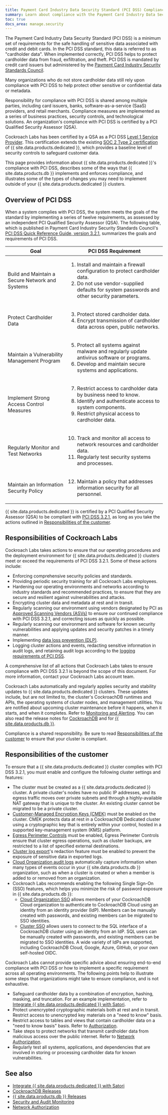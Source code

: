 ```yaml
---
title: Payment Card Industry Data Security Standard (PCI DSS) Compliance in CockroachDB Cloud Dedicated
summary: Learn about compliance with the Payment Card Industry Data Security Standard (PCI DSS) for CockroachDB Cloud Dedicated clusters.
toc: true
docs_area: manage.security
---
```


The Payment Card Industry Data Security Standard (PCI DSS) is a minimum set of requirements for the safe handling of sensitive data associated with credit and debit cards. In the PCI DSS standard, this data is referred to as "cardholder data". When implemented correctly, PCI DSS helps to protect cardholder data from fraud, exfiltration, and theft. PCI DSS is mandated by credit card issuers but administered by the [Payment Card Industry Security Standards Council](https://www.pcisecuritystandards.org/).

Many organizations who do not store cardholder data still rely upon compliance with PCI DSS to help protect other sensitive or confidential data or metadata.

Responsibility for compliance with PCI DSS is shared among multiple parties, including card issuers, banks, software-as-a-service (SaaS) providers, and retail merchants. Compliance measures are implemented as a series of business practices, security controls, and technological solutions. An organization's compliance with PCI DSS is certified by a PCI Qualified Security Assessor (QSA).

Cockroach Labs has been certified by a QSA as a PCI DSS [Level 1 Service Provider](https://www.pcidssguide.com/what-are-pci-service-provider-compliance-levels/). This certification extends the existing [SOC 2 Type 2 certification](https://www.cockroachlabs.com/blog/soc-2-compliance-2/) of {{ site.data.products.dedicated }}, which provides a baseline level of security controls to safeguard customer data.

This page provides information about {{ site.data.products.dedicated }}'s compliance with PCI DSS, describes some of the ways that {{ site.data.products.db }} implements and enforces compliance, and illustrates some of the types of changes you may need to implement outside of your {{ site.data.products.dedicated }} clusters.

## Overview of PCI DSS

When a system complies with PCI DSS, the system meets the goals of the standard by implementing a series of twelve requirements, as assessed by an independent PCI Qualified Security Assessor (QSA). The following table, which is published in Payment Card Industry Security Standards Council's [PCI DSS Quick Reference Guide, version 3.2.1](https://listings.pcisecuritystandards.org/documents/PCI_DSS-QRG-v3_2_1.pdf), summarizes the goals and requirements of PCI DSS.

<table>
<tgroup cols="2">
<thead>
<tr>
  <th>Goal</th>
  <th>PCI DSS Requirement</th>
</tr>
</thead>
<tbody>
<tr>
  <td>Build and Maintain a Secure Network and Systems</td>
  <td><ol>
          <li>Install and maintain a firewall configuration to protect cardholder data.</li>
          <li>Do not use vendor-supplied defaults for system passwords and other security parameters.</li>
      </ol>
  </td>
</tr>
<tr>
  <td>Protect Cardholder Data</td>
  <td><ol start="3">
        <li>Protect stored cardholder data.</li>
        <li>Encrypt transmission of cardholder data across open, public networks.</li>
      </ol>
  </td>
</tr>
<tr>
  <td>Maintain a Vulnerability Management Program</td>
  <td><ol start="5">
        <li>Protect all systems against malware and regularly update antivirus software or programs.</li>
        <li>Develop and maintain secure systems and applications.</li>
      </ol>
  </td>
</tr>
<tr>
  <td>Implement Strong Access Control Measures</td>
  <td><ol start="7">
        <li>Restrict access to cardholder data by business need to know.</li>
        <li>Identify and authenticate access to system components.</li>
        <li>Restrict physical access to cardholder data.</li>
      </ol>
  </td>
</tr>
<tr>
  <td>Regularly Monitor and Test Networks</td>
  <td><ol start="10">
        <li>Track and monitor all access to network resources and cardholder data.</li>
        <li>Regularly test security systems and processes.</li>
      </ol>
  </td>
</tr>
<tr>
  <td>Maintain an Information Security Policy</td>
  <td><ol start="12">
        <li>Maintain a policy that addresses information security for all personnel.</li>
  </td>
</tr>
</tbody>
</tgroup>
</table>

{{ site.data.products.dedicated }} is certified by a PCI Qualified Security Assessor (QSA) to be compliant with [PCI DSS 3.2.1](https://listings.pcisecuritystandards.org/documents/SAQ_D_v3_Merchant.pdf), as long as you take the actions outlined in [Responsibilities of the customer](#responsibilities-of-the-customer).

## Responsibilities of Cockroach Labs

Cockroach Labs takes actions to ensure that our operating procedures and the deployment environment for {{ site.data.products.dedicated }} clusters meet or exceed the requirements of PCI DSS 3.2.1. Some of these actions include:

- Enforcing comprehensive security policies and standards.
- Providing periodic security training for all Cockroach Labs employees.
- Hardening our operating environments and networks according to industry standards and recommended practices, to ensure that they are secure and resilient against vulnerabilities and attacks.
- Encrypting cluster data and metadata at rest and in transit.
- Regularly scanning our environment using vendors designated by PCI as [Approved Scanning Vendors (ASVs)](https://www.pcidssguide.com/what-is-a-pci-approved-scanning-vendor-asv/) to ensure our continued compliance with PCI DSS 3.2.1, and correcting issues as quickly as possible.
- Regularly scanning our environment and software for known security vulnerabilities and applying updates and security patches in a timely manner.
- Implementing [data loss prevention (DLP)](https://pcidss.com/listing-category/data-loss-protection-dlp).
- Logging cluster actions and events, redacting sensitive information in audit logs, and retaining audit logs according to the [logging requirements of PCI DSS](https://listings.pcisecuritystandards.org/documents/Effective-Daily-Log-Monitoring-Guidance.pdf).

A comprehensive list of all actions that Cockroach Labs takes to ensure compliance with PCI DSS 3.2.1 is beyond the scope of this document. For more information, contact your Cockroach Labs account team.

Cockroach Labs automatically and regularly applies security and stability updates to {{ site.data.products.dedicated }} clusters. These updates include, but are not limited to, the cluster's CockroachDB runtimes and APIs, the operating systems of cluster nodes, and management utilities. You are notified about upcoming cluster maintenance before it happens, when it starts, and when it completes. Refer to [Monitoring and Alerting](/docs/stable/monitoring-and-alerting.html). You can also read the release notes for [CockroachDB](/docs/releases/index.html) and for [{{ site.data.products.db }}](/docs/releases/cloud.html).

Compliance is a shared responsibility. Be sure to read [Responsibilities of the customer](#responsibilities-of-the-customer) to ensure that your cluster is compliant.

## Responsibilities of the customer

To ensure that a {{ site.data.products.dedicated }} cluster complies with PCI DSS 3.2.1, you must enable and configure the following cluster settings and features:

- The cluster must be created as a {{ site.data.products.dedicated }} cluster. A private cluster's nodes have no public IP addresses, and its egress traffic moves over private subnets and through a highly-available NAT gateway that is unique to the cluster. An existing cluster cannot be migrated to be a private cluster.
- [Customer-Managed Encryption Keys (CMEK)](cmek.html) must be enabled on the cluster. CMEK protects data at rest in a CockroachDB Dedicated cluster using a cryptographic key that is entirely within your control, hosted in a supported key-management system (KMS) platform.
- [Egress Perimeter Controls](egress-perimeter-controls.html) must be enabled, Egress Perimeter Controls ensure that cluster egress operations, such as cluster backups, are restricted to a list of specified external destinations.
- [Cluster log export](export-logs.html)'s redaction feature must be enabled to prevent the exposure of sensitive data in exported logs.
- [Cloud Organization audit logs](cloud-org-audit-logs.html) automatically capture information when many types of events occur in your {{ site.data.products.db }} organization, such as when a cluster is created or when a member is added to or removed from an organization.
- Cockroach Labs recommends enabling the following Single Sign-On (SSO) features, which helps you minimize the risk of password exposure in {{ site.data.products.db }}:
  - [Cloud Organization SSO](configure-cloud-org-sso.html) allows members of your CockroachDB Cloud organization to authenticate to CockroachDB Cloud using an identity from an identity provider (IdP). Members can be manually created with passwords, and existing members can be migrated to SSO identities.
  - [Cluster SSO](cloud-sso-sql.html) allows users to connect to the SQL interface of a CockroachDB cluster using an identity from an IdP. SQL users can be manually created with passwords, and existing members can be migrated to SSO identities. A wide variety of IdPs are supported, including CockroachDB Cloud, Google, Azure, GitHub, or your own self-hosted OIDC.

Cockroach Labs cannot provide specific advice about ensuring end-to-end compliance with PCI DSS or how to implement a specific requirement across all operating environments. The following points help to illustrate some steps that organizations might take to ensure compliance, and is not exhaustive.

- Safeguard cardholder data by a combination of encryption, hashing, masking, and truncation. For an example implementation, refer to [Integrate {{ site.data.products.dedicated }} with Satori](/docs/{{site.versions["stable"]}}/satori-integration.html).
- Protect unencrypted cryptographic materials  both at rest and in transit. Restrict access to unencrypted key materials on a "need to know" basis.
- Restrict access to tables and views that contain cardholder data on a "need to know basis" basis. Refer to [Authorization](/docs/{{site.versions["stable"]}}/authorization.html).
- Take steps to protect networks that transmit cardholder data from malicious access over the public internet. Refer to [Network Authorization](network-authorization.html).
- Regularly test all systems, applications, and dependencies that are involved in storing or processing cardholder data for known vulnerabilities.

## See also

- [Integrate {{ site.data.products.dedicated }} with Satori](/docs/{{site.versions["stable"]}}/satori-integration.html)
- [CockroachDB Releases](/docs/releases/index.html)
- [{{ site.data.products.db }} Releases](/docs/releases/cloud.html)
- [Security and Audit Monitoring](/docs/{{site.versions["stable"]}}/logging-use-cases.html#security-and-audit-monitoring)
- [Network Authorization](network-authorization.html)
